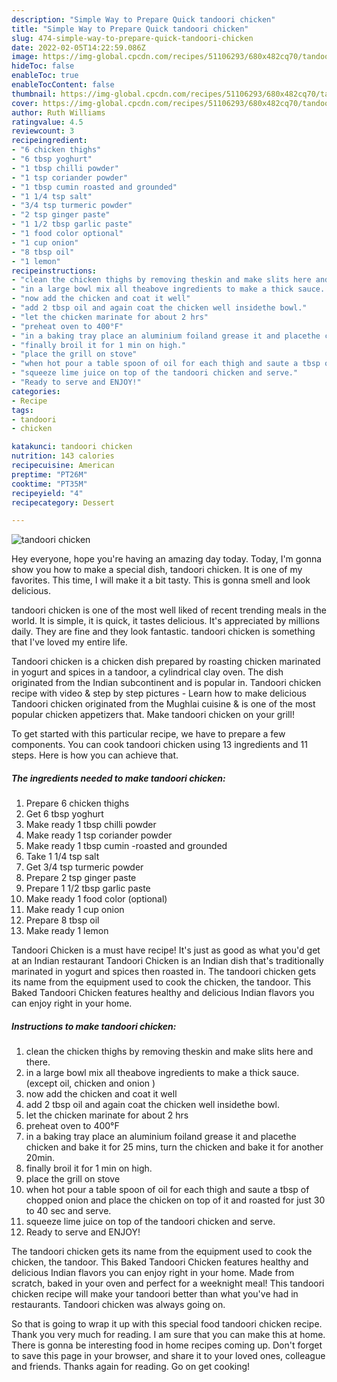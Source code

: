 ```yaml
---
description: "Simple Way to Prepare Quick tandoori chicken"
title: "Simple Way to Prepare Quick tandoori chicken"
slug: 474-simple-way-to-prepare-quick-tandoori-chicken
date: 2022-02-05T14:22:59.086Z
image: https://img-global.cpcdn.com/recipes/51106293/680x482cq70/tandoori-chicken-recipe-main-photo.jpg
hideToc: false
enableToc: true
enableTocContent: false
thumbnail: https://img-global.cpcdn.com/recipes/51106293/680x482cq70/tandoori-chicken-recipe-main-photo.jpg
cover: https://img-global.cpcdn.com/recipes/51106293/680x482cq70/tandoori-chicken-recipe-main-photo.jpg
author: Ruth Williams
ratingvalue: 4.5
reviewcount: 3
recipeingredient:
- "6 chicken thighs"
- "6 tbsp yoghurt"
- "1 tbsp chilli powder"
- "1 tsp coriander powder"
- "1 tbsp cumin roasted and grounded"
- "1 1/4 tsp salt"
- "3/4 tsp turmeric powder"
- "2 tsp ginger paste"
- "1 1/2 tbsp garlic paste"
- "1 food color optional"
- "1 cup onion"
- "8 tbsp oil"
- "1 lemon"
recipeinstructions:
- "clean the chicken thighs by removing theskin and make slits here and there."
- "in a large bowl mix all theabove ingredients to make a thick sauce. (except oil, chicken and onion )"
- "now add the chicken and coat it well"
- "add 2 tbsp oil and again coat the chicken well insidethe bowl."
- "let the chicken marinate for about 2 hrs"
- "preheat oven to 400°F"
- "in a baking tray place an aluminium foiland grease it and placethe chicken and bake it for 25 mins, turn the chicken and bake it for another 20min."
- "finally broil it for 1 min on high."
- "place the grill on stove"
- "when hot pour a table spoon of oil for each thigh and saute a tbsp of chopped onion and place the chicken on top of it and roasted for just 30 to 40 sec and serve."
- "squeeze lime juice on top of the tandoori chicken and serve."
- "Ready to serve and ENJOY!"
categories:
- Recipe
tags:
- tandoori
- chicken

katakunci: tandoori chicken 
nutrition: 143 calories
recipecuisine: American
preptime: "PT26M"
cooktime: "PT35M"
recipeyield: "4"
recipecategory: Dessert

---
```



![tandoori chicken](https://img-global.cpcdn.com/recipes/51106293/680x482cq70/tandoori-chicken-recipe-main-photo.jpg)

Hey everyone, hope you're having an amazing day today. Today, I'm gonna show you how to make a special dish, tandoori chicken. It is one of my favorites. This time, I will make it a bit tasty. This is gonna smell and look delicious.

tandoori chicken is one of the most well liked of recent trending meals in the world. It is simple, it is quick, it tastes delicious. It's appreciated by millions daily. They are fine and they look fantastic. tandoori chicken is something that I've loved my entire life.

Tandoori chicken is a chicken dish prepared by roasting chicken marinated in yogurt and spices in a tandoor, a cylindrical clay oven. The dish originated from the Indian subcontinent and is popular in. Tandoori chicken recipe with video &amp; step by step pictures - Learn how to make delicious Tandoori chicken originated from the Mughlai cuisine &amp; is one of the most popular chicken appetizers that. Make tandoori chicken on your grill!


To get started with this particular recipe, we have to prepare a few components. You can cook tandoori chicken using 13 ingredients and 11 steps. Here is how you can achieve that.

<!--inarticleads1-->

##### The ingredients needed to make tandoori chicken:

1. Prepare 6 chicken thighs
1. Get 6 tbsp yoghurt
1. Make ready 1 tbsp chilli powder
1. Make ready 1 tsp coriander powder
1. Make ready 1 tbsp cumin -roasted and grounded
1. Take 1 1/4 tsp salt
1. Get 3/4 tsp turmeric powder
1. Prepare 2 tsp ginger paste
1. Prepare 1 1/2 tbsp garlic paste
1. Make ready 1 food color (optional)
1. Make ready 1 cup onion
1. Prepare 8 tbsp oil
1. Make ready 1 lemon


Tandoori Chicken is a must have recipe! It&#39;s just as good as what you&#39;d get at an Indian restaurant Tandoori Chicken is an Indian dish that&#39;s traditionally marinated in yogurt and spices then roasted in. The tandoori chicken gets its name from the equipment used to cook the chicken, the tandoor. This Baked Tandoori Chicken features healthy and delicious Indian flavors you can enjoy right in your home. 

<!--inarticleads2-->

##### Instructions to make tandoori chicken:

1. clean the chicken thighs by removing theskin and make slits here and there.
1. in a large bowl mix all theabove ingredients to make a thick sauce. (except oil, chicken and onion )
1. now add the chicken and coat it well
1. add 2 tbsp oil and again coat the chicken well insidethe bowl.
1. let the chicken marinate for about 2 hrs
1. preheat oven to 400°F
1. in a baking tray place an aluminium foiland grease it and placethe chicken and bake it for 25 mins, turn the chicken and bake it for another 20min.
1. finally broil it for 1 min on high.
1. place the grill on stove
1. when hot pour a table spoon of oil for each thigh and saute a tbsp of chopped onion and place the chicken on top of it and roasted for just 30 to 40 sec and serve.
1. squeeze lime juice on top of the tandoori chicken and serve.
1. Ready to serve and ENJOY!

The tandoori chicken gets its name from the equipment used to cook the chicken, the tandoor. This Baked Tandoori Chicken features healthy and delicious Indian flavors you can enjoy right in your home. Made from scratch, baked in your oven and perfect for a weeknight meal! This tandoori chicken recipe will make your tandoori better than what you&#39;ve had in restaurants. Tandoori chicken was always going on. 

So that is going to wrap it up with this special food tandoori chicken recipe. Thank you very much for reading. I am sure that you can make this at home. There is gonna be interesting food in home recipes coming up. Don't forget to save this page in your browser, and share it to your loved ones, colleague and friends. Thanks again for reading. Go on get cooking!
